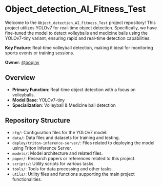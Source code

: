 # Object_detection_AI_Fitness_Test

Welcome to the `Object_detection_AI_Fitness_Test` project repository! This project utilizes YOLOv7 for real-time object detection. Specifically, we have fine-tuned the model to detect volleyballs and medicine balls using the YOLOv7-tiny variant, ensuring rapid and real-time detection capabilities.

**Key Feature**: Real-time volleyball detection, making it ideal for monitoring sports events or training sessions.

**Owner**: [@boqiny](https://github.com/boqiny)

## Overview
- **Primary Function**: Real-time object detection with a focus on volleyballs.
- **Model Base**: YOLOv7-tiny
- **Specialization**: Volleyball & Medicine ball detection

## Repository Structure

- `cfg/`: Configuration files for the YOLOv7 model.
- `data/`: Data files and datasets for training and testing.
- `deploy/triton-inference-server/`: Files related to deploying the model using Triton Inference Server.
- `models/`: Model architecture and related files.
- `paper/`: Research papers or references related to this project.
- `scripts/`: Utility scripts for various tasks.
- `tools/`: Tools for data processing and other tasks.
- `utils/`: Utility files and functions supporting the main project functionalities.
